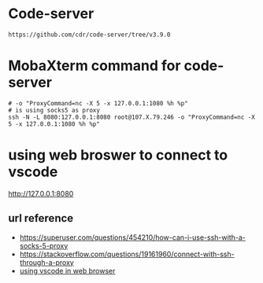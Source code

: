 # Code-server
````
https://github.com/cdr/code-server/tree/v3.9.0
````


# MobaXterm command for code-server
````
# -o "ProxyCommand=nc -X 5 -x 127.0.0.1:1080 %h %p"
# is using socks5 as proxy
ssh -N -L 8080:127.0.0.1:8080 root@107.X.79.246 -o "ProxyCommand=nc -X 5 -x 127.0.0.1:1080 %h %p"
````

# using web broswer to connect to vscode 
http://127.0.0.1:8080



## url reference
- https://superuser.com/questions/454210/how-can-i-use-ssh-with-a-socks-5-proxy
- https://stackoverflow.com/questions/19161960/connect-with-ssh-through-a-proxy
- [using vscode in web browser](https://www.windowscentral.com/how-use-visual-studio-code-web-browser)
